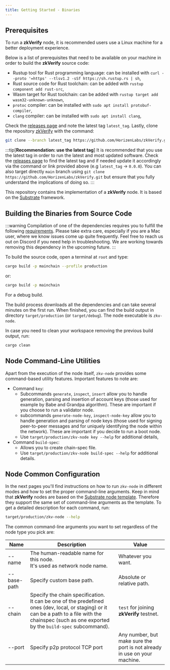 ```yaml
---
title: Getting Started - Binaries
---
```


## Prerequisites

To run a **zkVerify** node, it is recommended users use a Linux machine for a better deployment experience.

Below is a list of prerequisites that need to be available on your machine in order to build the **zkVerify** source code:

- Rustup tool for Rust programming language: can be installed with `curl --proto '=https' --tlsv1.2 -sSf https://sh.rustup.rs | sh`,
- Rust source code for Rust toolchain: can be added with `rustup component add rust-src`,
- Wasm target for Rust toolchain: can be added with `rustup target add wasm32-unknown-unknown`,
- `protoc` compiler: can be installed with `sudo apt install protobuf-compiler`,
- `clang` compiler: can be installed with `sudo apt install clang`,

Check the [releases page](https://github.com/HorizenLabs/zkVerify/release) and note the latest tag `latest_tag`.
Lastly, clone the repository [zkVerify](https://github.com/HorizenLabs/zkVerify) with the command:

```bash
git clone --branch latest_tag https://github.com/HorizenLabs/zkVerify.git
```

:::tip[**Recommendation: use the latest tag**]
It is recommended that you use the latest tag in order to run the latest and most updated software. Check the [releases page](https://github.com/HorizenLabs/zkVerify/releases) to find the latest tag and if needed update it accordingly via the command or link provided above (e.g `latest_tag` -> `0.0.0`). You can also target directly `main` branch using `git clone https://github.com/HorizenLabs/zkVerify.git` but ensure that you fully understand the implications of doing so.
:::

This repository contains the implementation of a **zkVerify** node. It is based on the [Substrate](https://substrate.io/) framework.

## Building the Binaries from Source Code

:::warning
Compilation of one of the dependencies requires you to fulfill the following [requirements](https://github.com/AztecProtocol/aztec-packages/tree/master/barretenberg#development).
Please take extra care, especially if you are a Mac user, where we know issues come up quite frequently.
Feel free to reach us out on Discord if you need help in troubleshooting.
We are working towards removing this dependency in the upcoming future.
:::

To build the source code, open a terminal at `root` and type:

```bash
cargo build -p mainchain --profile production
```

or:

```bash
cargo build -p mainchain
```

For a debug build.

The build process downloads all the dependencies and can take several minutes on the first run.  When finished, you can find the build output in directory `target/production` (or `target/debug`).  The node executable is `zkv-node`.

In case you need to clean your workspace removing the previous build output, run:

```bash
cargo clean
```

## Node Command-Line Utilities

Apart from the execution of the node itself, `zkv-node` provides some command-based utility features. Important features to note are:

- Command `key`:
  - Subcommands `generate`, `inspect`, `insert` allow you to handle generation, parsing and insertion of account keys (those used for example by Babe and Grandpa algorithm).  These are important if you choose to run a validator node.
  - subcommands `generate-node-key`, `inspect-node-key` allow you to handle generation and parsing of node keys (those used for signing peer-to-peer messages and for uniquely identifying the node within the network).  These are important if you decide to run a boot node.
  - Use `target/production/zkv-node key --help` for additional details,
- Command `build-spec`:
  - Allows you to create chain-spec file.
  - Use `target/production/zkv-node build-spec --help` for additional details.

## Node Common Configuration

In the next pages you'll find instructions on how to run `zkv-node` in different modes and how to set the proper command-line arguments. Keep in mind that **zkVerify** nodes are based on the [Substrate node template](https://docs.substrate.io/reference/command-line-tools/node-template/).  Therefore they support the same set of command-line arguments as the template. To get a detailed description for each command, run:

```bash
target/production/zkv-node --help
```

The common command-line arguments you want to set regardless of the node type you pick are:

| Name        | Description                                                                                                                                                                                                 | Value                                                                     |
| ----------- | ----------------------------------------------------------------------------------------------------------------------------------------------------------------------------------------------------------- | ------------------------------------------------------------------------- |
| --name      | The human-readable name for this node.<br/> It's used as network node name.                                                                                                                                 | Whatever you want.                                                        |
| --base-path | Specify custom base path.                                                                                                                                                                                   | Absolute or relative path.                                                |
| --chain     | Specify the chain specification.<br/> It can be one of the predefined ones (dev, local, or staging) or it can be a path to a file with the chainspec (such as one exported by the `build-spec` subcommand). | `test` for joining **zkVerify** testnet.                                  |
| --port      | Specify p2p protocol TCP port                                                                                                                                                                               | Any number, but make sure the port is not already in use on your machine. |
